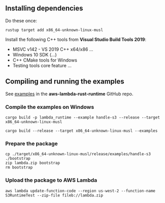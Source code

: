 ## Installing dependencies

Do these once:

```
rustup target add x86_64-unknown-linux-musl
```

Install the following C++ tools from **Visual Studio Build Tools 2019**:
- MSVC v142 - VS 2019 C++ x64/x86 ...
- Windows 10 SDK (...)
- C++ CMake tools for Windows
- Testing tools core feature ...

## Compiling and running the examples

See [examples](https://github.com/awslabs/aws-lambda-rust-runtime/tree/master/lambda-runtime/examples) in the **aws-lambda-rust-runtime** GitHub repo.

### Compile the examples on Windows

```
cargo build -p lambda_runtime --example handle-s3 --release --target x86_64-unknown-linux-musl

cargo build --release --target x86_64-unknown-linux-musl --examples
```

### Prepare the package

```
cp ./target/x86_64-unknown-linux-musl/release/examples/handle-s3 ./bootstrap
zip lambda.zip bootstrap
rm bootstrap
```

### Upload the package to AWS Lambda

```
aws lambda update-function-code --region us-west-2 --function-name S3RuntimeTest --zip-file fileb://lambda.zip
```

